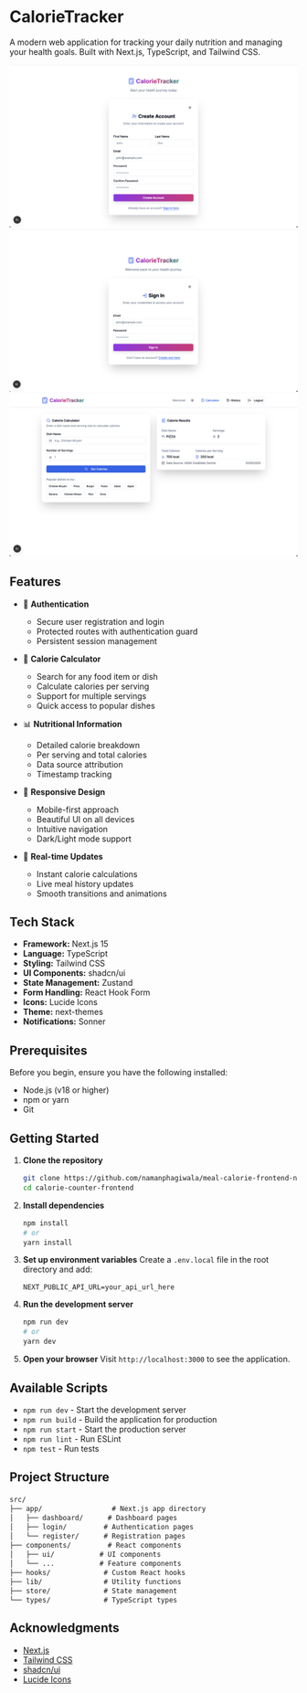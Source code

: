 # CalorieTracker

A modern web application for tracking your daily nutrition and managing your health goals. Built with Next.js, TypeScript, and Tailwind CSS.

![CalorieTracker Register](screenshots/register.png)
![CalorieTracker Login](screenshots/login.png)
![CalorieTracker Dashboard](screenshots/dashboard.png)

## Features

- 🔐 **Authentication**

  - Secure user registration and login
  - Protected routes with authentication guard
  - Persistent session management

- 🧮 **Calorie Calculator**

  - Search for any food item or dish
  - Calculate calories per serving
  - Support for multiple servings
  - Quick access to popular dishes

- 📊 **Nutritional Information**

  - Detailed calorie breakdown
  - Per serving and total calories
  - Data source attribution
  - Timestamp tracking

- 📱 **Responsive Design**

  - Mobile-first approach
  - Beautiful UI on all devices
  - Intuitive navigation
  - Dark/Light mode support

- 🔄 **Real-time Updates**
  - Instant calorie calculations
  - Live meal history updates
  - Smooth transitions and animations

## Tech Stack

- **Framework:** Next.js 15
- **Language:** TypeScript
- **Styling:** Tailwind CSS
- **UI Components:** shadcn/ui
- **State Management:** Zustand
- **Form Handling:** React Hook Form
- **Icons:** Lucide Icons
- **Theme:** next-themes
- **Notifications:** Sonner

## Prerequisites

Before you begin, ensure you have the following installed:

- Node.js (v18 or higher)
- npm or yarn
- Git

## Getting Started

1. **Clone the repository**

   ```bash
   git clone https://github.com/namanphagiwala/meal-calorie-frontend-naman.git
   cd calorie-counter-frontend
   ```

2. **Install dependencies**

   ```bash
   npm install
   # or
   yarn install
   ```

3. **Set up environment variables**
   Create a `.env.local` file in the root directory and add:

   ```env
   NEXT_PUBLIC_API_URL=your_api_url_here
   ```

4. **Run the development server**

   ```bash
   npm run dev
   # or
   yarn dev
   ```

5. **Open your browser**
   Visit `http://localhost:3000` to see the application.

## Available Scripts

- `npm run dev` - Start the development server
- `npm run build` - Build the application for production
- `npm run start` - Start the production server
- `npm run lint` - Run ESLint
- `npm test` - Run tests

## Project Structure

```
src/
├── app/                 # Next.js app directory
│   ├── dashboard/      # Dashboard pages
│   ├── login/         # Authentication pages
│   └── register/      # Registration pages
├── components/         # React components
│   ├── ui/           # UI components
│   └── ...           # Feature components
├── hooks/             # Custom React hooks
├── lib/               # Utility functions
├── store/             # State management
└── types/             # TypeScript types
```

## Acknowledgments

- [Next.js](https://nextjs.org/)
- [Tailwind CSS](https://tailwindcss.com/)
- [shadcn/ui](https://ui.shadcn.com/)
- [Lucide Icons](https://lucide.dev/)
